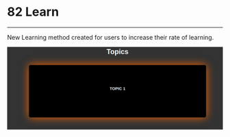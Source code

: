 # 82 Learn

---

New Learning method created for users to increase their rate of learning. 

![Screenshot](images/screenshot.png)